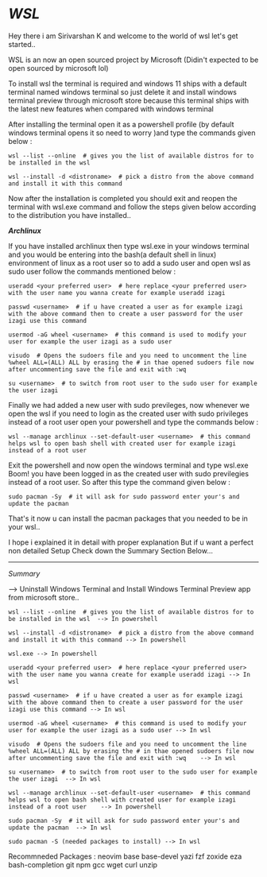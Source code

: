 # *WSL*

Hey there i am Sirivarshan K and welcome to the world of wsl let's get started..

WSL is an now an open sourced project by Microsoft (Didin't expected to be open sourced by microsoft lol)

To install wsl the terminal is required and windows 11 ships with a default terminal named windows terminal so just delete it and install windows terminal preview through microsoft store because this terminal ships with the latest new features when compared with windows terminal

After installing the terminal open it as a powershell profile (by default windows terminal opens it so need to worry )and type the commands given below :

    wsl --list --online  # gives you the list of available distros for to be installed in the wsl  
  
    wsl --install -d <distroname>  # pick a distro from the above command and install it with this command

Now after the installation is completed you should exit and reopen the terminal with wsl.exe command and follow the steps given below according to the distribution you have installed..

<b> *Archlinux* </b>

If you have installed archlinux then type wsl.exe in your windows terminal and you would be entering into the bash(a default shell in linux) environment of linux as a root user so to add a sudo user and open wsl as sudo user follow the commands mentioned below : 
    
    useradd <your preferred user>  # here replace <your preferred user> with the user name you wanna create for example useradd izagi

    passwd <username>  # if u have created a user as for example izagi with the above command then to create a user password for the user izagi use this command 

    usermod -aG wheel <username>  # this command is used to modify your user for example the user izagi as a sudo user 
    
    visudo  # Opens the sudoers file and you need to uncomment the line  %wheel ALL=(ALL) ALL by erasing the # in thae opened sudoers file now after uncommenting save the file and exit with :wq 

    su <username>  # to switch from root user to the sudo user for example the user izagi 

Finally we had added a new user with sudo previleges, now whenever we open the wsl if you need to login as the created user with sudo privileges instead of a root user open your powershell and type the commands below : 

    wsl --manage archlinux --set-default-user <username>  # this command helps wsl to open bash shell with created user for example izagi instead of a root user

Exit the powershell and now open the windows terminal and type wsl.exe Boom! you have been logged in as the created user with sudo previlegies instead of a root user. So after this type the command given below :

    sudo pacman -Sy  # it will ask for sudo password enter your's and update the pacman 

That's it now u can install the pacman packages that you needed to be in your wsl..

I hope i explained it in detail with proper explanation But if u want a perfect non detailed Setup Check down the Summary Section Below...
_____________________________________________________________________________________________________________________________________________________________
*Summary*

--> Uninstall Windows Terminal and Install Windows Terminal Preview app from microsoft store..

    wsl --list --online  # gives you the list of available distros for to be installed in the wsl  --> In powershell 
  
    wsl --install -d <distroname>  # pick a distro from the above command and install it with this command --> In powershell 

    wsl.exe --> In powershell 
    
    useradd <your preferred user>  # here replace <your preferred user> with the user name you wanna create for example useradd izagi --> In wsl

    passwd <username>  # if u have created a user as for example izagi with the above command then to create a user password for the user izagi use this command --> In wsl 

    usermod -aG wheel <username>  # this command is used to modify your user for example the user izagi as a sudo user --> In wsl
    
    visudo  # Opens the sudoers file and you need to uncomment the line  %wheel ALL=(ALL) ALL by erasing the # in thae opened sudoers file now after uncommenting save the file and exit with :wq    --> In wsl

    su <username>  # to switch from root user to the sudo user for example the user izagi  --> In wsl

    wsl --manage archlinux --set-default-user <username>  # this command helps wsl to open bash shell with created user for example izagi instead of a root user    --> In powershell 

    sudo pacman -Sy  # it will ask for sudo password enter your's and update the pacman  --> In wsl 

    sudo pacman -S (needed packages to install) --> In wsl 

Recommneded Packages : neovim base base-devel yazi fzf zoxide eza bash-completion git npm gcc wget curl unzip 


